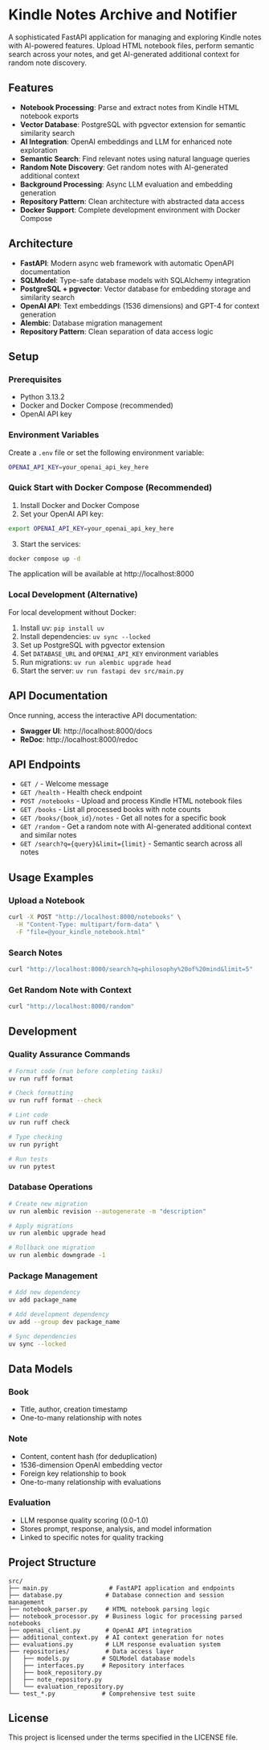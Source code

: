 # Kindle Notes Archive and Notifier

A sophisticated FastAPI application for managing and exploring Kindle notes with AI-powered features. Upload HTML notebook files, perform semantic search across your notes, and get AI-generated additional context for random note discovery.

## Features

- **Notebook Processing**: Parse and extract notes from Kindle HTML notebook exports
- **Vector Database**: PostgreSQL with pgvector extension for semantic similarity search
- **AI Integration**: OpenAI embeddings and LLM for enhanced note exploration
- **Semantic Search**: Find relevant notes using natural language queries
- **Random Note Discovery**: Get random notes with AI-generated additional context
- **Background Processing**: Async LLM evaluation and embedding generation
- **Repository Pattern**: Clean architecture with abstracted data access
- **Docker Support**: Complete development environment with Docker Compose

## Architecture

- **FastAPI**: Modern async web framework with automatic OpenAPI documentation
- **SQLModel**: Type-safe database models with SQLAlchemy integration
- **PostgreSQL + pgvector**: Vector database for embedding storage and similarity search
- **OpenAI API**: Text embeddings (1536 dimensions) and GPT-4 for context generation
- **Alembic**: Database migration management
- **Repository Pattern**: Clean separation of data access logic

## Setup

### Prerequisites

- Python 3.13.2
- Docker and Docker Compose (recommended)
- OpenAI API key

### Environment Variables

Create a `.env` file or set the following environment variable:
```bash
OPENAI_API_KEY=your_openai_api_key_here
```

### Quick Start with Docker Compose (Recommended)

1. Install Docker and Docker Compose
2. Set your OpenAI API key:
```bash
export OPENAI_API_KEY=your_openai_api_key_here
```
3. Start the services:
```bash
docker compose up -d
```

The application will be available at http://localhost:8000

### Local Development (Alternative)

For local development without Docker:

1. Install uv: `pip install uv`
2. Install dependencies: `uv sync --locked`
3. Set up PostgreSQL with pgvector extension
4. Set `DATABASE_URL` and `OPENAI_API_KEY` environment variables
5. Run migrations: `uv run alembic upgrade head`
6. Start the server: `uv run fastapi dev src/main.py`

## API Documentation

Once running, access the interactive API documentation:
- **Swagger UI**: http://localhost:8000/docs
- **ReDoc**: http://localhost:8000/redoc

## API Endpoints

- `GET /` - Welcome message
- `GET /health` - Health check endpoint
- `POST /notebooks` - Upload and process Kindle HTML notebook files
- `GET /books` - List all processed books with note counts
- `GET /books/{book_id}/notes` - Get all notes for a specific book
- `GET /random` - Get a random note with AI-generated additional context and similar notes
- `GET /search?q={query}&limit={limit}` - Semantic search across all notes

## Usage Examples

### Upload a Notebook
```bash
curl -X POST "http://localhost:8000/notebooks" \
  -H "Content-Type: multipart/form-data" \
  -F "file=@your_kindle_notebook.html"
```

### Search Notes
```bash
curl "http://localhost:8000/search?q=philosophy%20of%20mind&limit=5"
```

### Get Random Note with Context
```bash
curl "http://localhost:8000/random"
```

## Development

### Quality Assurance Commands

```bash
# Format code (run before completing tasks)
uv run ruff format

# Check formatting
uv run ruff format --check

# Lint code
uv run ruff check

# Type checking
uv run pyright

# Run tests
uv run pytest
```

### Database Operations

```bash
# Create new migration
uv run alembic revision --autogenerate -m "description"

# Apply migrations
uv run alembic upgrade head

# Rollback one migration
uv run alembic downgrade -1
```

### Package Management

```bash
# Add new dependency
uv add package_name

# Add development dependency
uv add --group dev package_name

# Sync dependencies
uv sync --locked
```

## Data Models

### Book
- Title, author, creation timestamp
- One-to-many relationship with notes

### Note
- Content, content hash (for deduplication)
- 1536-dimension OpenAI embedding vector
- Foreign key relationship to book
- One-to-many relationship with evaluations

### Evaluation
- LLM response quality scoring (0.0-1.0)
- Stores prompt, response, analysis, and model information
- Linked to specific notes for quality tracking

## Project Structure

```
src/
├── main.py                 # FastAPI application and endpoints
├── database.py            # Database connection and session management
├── notebook_parser.py     # HTML notebook parsing logic
├── notebook_processor.py  # Business logic for processing parsed notebooks
├── openai_client.py       # OpenAI API integration
├── additional_context.py  # AI context generation for notes
├── evaluations.py         # LLM response evaluation system
├── repositories/          # Data access layer
│   ├── models.py         # SQLModel database models
│   ├── interfaces.py     # Repository interfaces
│   ├── book_repository.py
│   ├── note_repository.py
│   └── evaluation_repository.py
└── test_*.py             # Comprehensive test suite
```

## License

This project is licensed under the terms specified in the LICENSE file.
